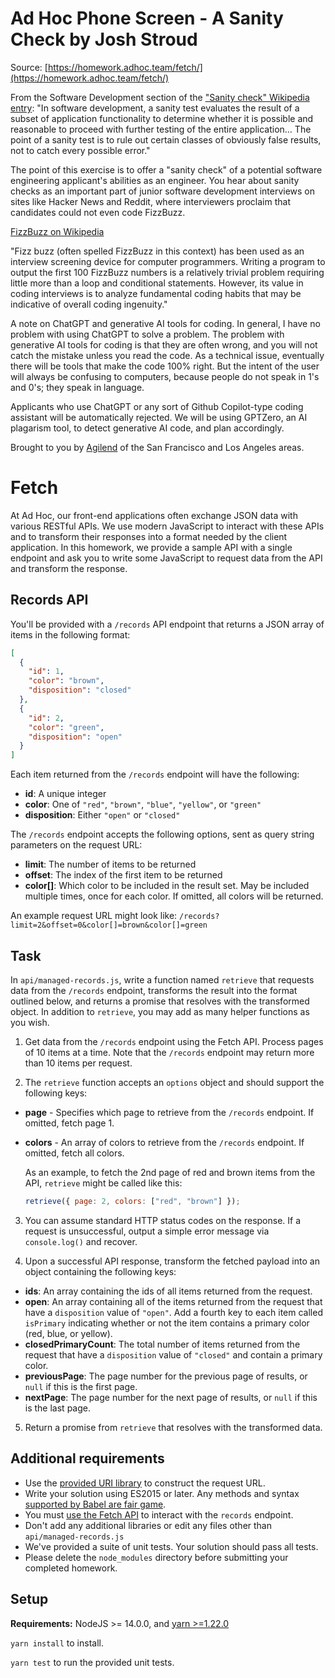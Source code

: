 # Ad Hoc Phone Screen - A Sanity Check by Josh Stroud
Source: [https://homework.adhoc.team/fetch/](https://homework.adhoc.team/fetch/)

From the Software Development section of the ["Sanity check" Wikipedia entry](https://en.wikipedia.org/wiki/Sanity_check): "In software development, a sanity test evaluates the result of a subset of application functionality to determine whether it is possible and reasonable to proceed with further testing of the entire application... The point of a sanity test is to rule out certain classes of obviously false results, not to catch every possible error."

The point of this exercise is to offer a "sanity check" of a potential software engineering applicant's abilities as an engineer. You hear about sanity checks as an important part of junior software development interviews on sites like Hacker News and Reddit, where interviewers proclaim that candidates could not even code FizzBuzz.

[FizzBuzz on Wikipedia](https://en.wikipedia.org/wiki/Fizz_buzz)

"Fizz buzz (often spelled FizzBuzz in this context) has been used as an interview screening device for computer programmers. Writing a program to output the first 100 FizzBuzz numbers is a relatively trivial problem requiring little more than a loop and conditional statements. However, its value in coding interviews is to analyze fundamental coding habits that may be indicative of overall coding ingenuity."

A note on ChatGPT and generative AI tools for coding. In general, I have no problem with using ChatGPT to solve a problem. The problem with generative AI tools for coding is that they are often wrong, and you will not catch the mistake unless you read the code. As a technical issue, eventually there will be tools that make the code 100% right. But the intent of the user will always be confusing to computers, because people do not speak in 1's and 0's; they speak in language. 

Applicants who use ChatGPT or any sort of Github Copilot-type coding assistant will be automatically rejected. We will be using GPTZero, an AI plagarism tool, to detect generative AI code, and plan accordingly. 

Brought to you by [Agilend](https://github.com/agilend) of the San Francisco and Los Angeles areas.

# Fetch

At Ad Hoc, our front-end applications often exchange JSON data with various RESTful APIs. We use modern JavaScript
to interact with these APIs and to transform their responses into a format needed by the client application. In
this homework, we provide a sample API with a single endpoint and ask you to write some JavaScript to request data from
the API and transform the response.

## Records API

You'll be provided with a `/records` API endpoint that returns a JSON array of items in the following format:

```json
[
  {
    "id": 1,
    "color": "brown",
    "disposition": "closed"
  },
  {
    "id": 2,
    "color": "green",
    "disposition": "open"
  }
]
```

Each item returned from the `/records` endpoint will have the following:

- **id**: A unique integer
- **color**: One of `"red"`, `"brown"`, `"blue"`, `"yellow"`, or `"green"`
- **disposition**: Either `"open"` or `"closed"`

The `/records` endpoint accepts the following options, sent as query string parameters on the request URL:

- **limit**: The number of items to be returned
- **offset**: The index of the first item to be returned
- **color[]**: Which color to be included in the result set. May be included multiple times, once for each color. If omitted, all colors will be returned.

An example request URL might look like: `/records?limit=2&offset=0&color[]=brown&color[]=green`

## Task

In `api/managed-records.js`, write a function named `retrieve` that requests data from the `/records` endpoint, transforms the result into the format outlined below, and returns a promise that resolves with the transformed object. In addition to `retrieve`, you may add as many helper functions as you wish.

1. Get data from the `/records` endpoint using the Fetch API. Process pages of 10 items at a time. Note that the `/records` endpoint may return more than 10 items per request.

2. The `retrieve` function accepts an `options` object and should support the following keys:

- **page** - Specifies which page to retrieve from the `/records` endpoint. If omitted, fetch page 1.
- **colors** - An array of colors to retrieve from the `/records` endpoint. If omitted, fetch all colors.

  As an example, to fetch the 2nd page of red and brown items from the API, `retrieve` might be called like this:

  ```js
  retrieve({ page: 2, colors: ["red", "brown"] });
  ```

3. You can assume standard HTTP status codes on the response. If a request is unsuccessful, output a simple error message via `console.log()` and recover.

4. Upon a successful API response, transform the fetched payload into an object containing the following keys:

- **ids**: An array containing the ids of all items returned from the request.
- **open**: An array containing all of the items returned from the request that have a `disposition` value of `"open"`. Add a fourth key to each item called `isPrimary` indicating whether or not the item contains a primary color (red, blue, or yellow).
- **closedPrimaryCount**: The total number of items returned from the request that have a `disposition` value of `"closed"` and contain a primary color.
- **previousPage**: The page number for the previous page of results, or `null` if this is the first page.
- **nextPage**: The page number for the next page of results, or `null` if this is the last page.

5. Return a promise from `retrieve` that resolves with the transformed data.

## Additional requirements

- Use the [provided URI library](https://medialize.github.io/URI.js/) to construct the request URL.
- Write your solution using ES2015 or later. Any methods and syntax [supported by Babel are fair game](https://babeljs.io/docs/en/learn#ecmascript-2015-features).
- You must [use the Fetch API](https://developer.mozilla.org/en-US/docs/Web/API/Fetch_API) to interact with the `records` endpoint.
- Don't add any additional libraries or edit any files other than `api/managed-records.js`
- We've provided a suite of unit tests. Your solution should pass all tests.
- Please delete the `node_modules` directory before submitting your completed homework.

## Setup

**Requirements:** NodeJS >= 14.0.0, and [yarn >=1.22.0](https://yarnpkg.com/en/docs/install)

`yarn install` to install.

`yarn test` to run the provided unit tests.
